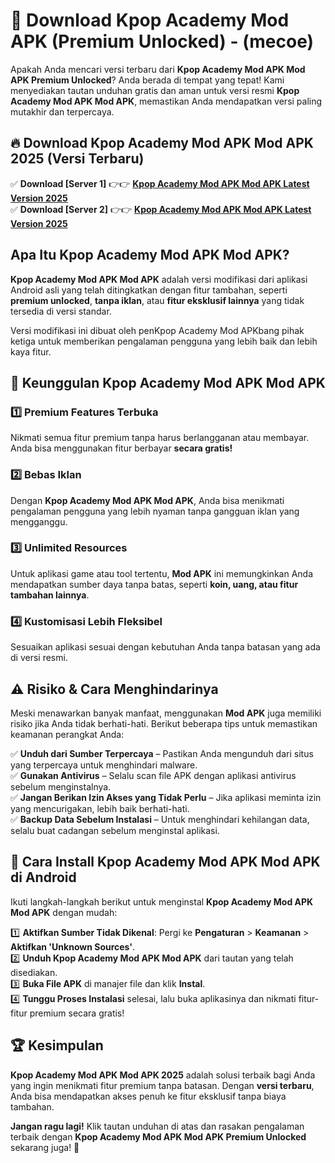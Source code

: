 

# 🎯 Download Kpop Academy Mod APK (Premium Unlocked) -  (mecoe) 

Apakah Anda mencari versi terbaru dari **Kpop Academy Mod APK Mod APK Premium Unlocked**? Anda berada di tempat yang tepat! Kami menyediakan tautan unduhan gratis dan aman untuk versi resmi **Kpop Academy Mod APK Mod APK**, memastikan Anda mendapatkan versi paling mutakhir dan terpercaya.

## 🔥 Download Kpop Academy Mod APK Mod APK 2025 (Versi Terbaru)

✅ **Download [Server 1]** 👉👉 [**Kpop Academy Mod APK Mod APK Latest Version 2025**](https://apkcomod.com?title=Kpop_Academy_Mod_APK)  
✅ **Download [Server 2]** 👉👉 [**Kpop Academy Mod APK Mod APK Latest Version 2025**](https://apkcomod.com?title=Kpop_Academy_Mod_APK)  

## Apa Itu Kpop Academy Mod APK Mod APK?

**Kpop Academy Mod APK Mod APK** adalah versi modifikasi dari aplikasi Android asli yang telah ditingkatkan dengan fitur tambahan, seperti **premium unlocked**, **tanpa iklan**, atau **fitur eksklusif lainnya** yang tidak tersedia di versi standar.

Versi modifikasi ini dibuat oleh penKpop Academy Mod APKbang pihak ketiga untuk memberikan pengalaman pengguna yang lebih baik dan lebih kaya fitur.

## 🎯 Keunggulan Kpop Academy Mod APK Mod APK

### 1️⃣ Premium Features Terbuka
Nikmati semua fitur premium tanpa harus berlangganan atau membayar. Anda bisa menggunakan fitur berbayar **secara gratis!**

### 2️⃣ Bebas Iklan
Dengan **Kpop Academy Mod APK Mod APK**, Anda bisa menikmati pengalaman pengguna yang lebih nyaman tanpa gangguan iklan yang mengganggu.

### 3️⃣ Unlimited Resources
Untuk aplikasi game atau tool tertentu, **Mod APK** ini memungkinkan Anda mendapatkan sumber daya tanpa batas, seperti **koin, uang, atau fitur tambahan lainnya**.

### 4️⃣ Kustomisasi Lebih Fleksibel
Sesuaikan aplikasi sesuai dengan kebutuhan Anda tanpa batasan yang ada di versi resmi.

## ⚠️ Risiko & Cara Menghindarinya

Meski menawarkan banyak manfaat, menggunakan **Mod APK** juga memiliki risiko jika Anda tidak berhati-hati. Berikut beberapa tips untuk memastikan keamanan perangkat Anda:

✅ **Unduh dari Sumber Terpercaya** – Pastikan Anda mengunduh dari situs yang terpercaya untuk menghindari malware.  
✅ **Gunakan Antivirus** – Selalu scan file APK dengan aplikasi antivirus sebelum menginstalnya.  
✅ **Jangan Berikan Izin Akses yang Tidak Perlu** – Jika aplikasi meminta izin yang mencurigakan, lebih baik berhati-hati.  
✅ **Backup Data Sebelum Instalasi** – Untuk menghindari kehilangan data, selalu buat cadangan sebelum menginstal aplikasi.

## 📌 Cara Install Kpop Academy Mod APK Mod APK di Android

Ikuti langkah-langkah berikut untuk menginstal **Kpop Academy Mod APK Mod APK** dengan mudah:

1️⃣ **Aktifkan Sumber Tidak Dikenal**: Pergi ke **Pengaturan** > **Keamanan** > **Aktifkan 'Unknown Sources'**.  
2️⃣ **Unduh Kpop Academy Mod APK Mod APK** dari tautan yang telah disediakan.  
3️⃣ **Buka File APK** di manajer file dan klik **Instal**.  
4️⃣ **Tunggu Proses Instalasi** selesai, lalu buka aplikasinya dan nikmati fitur-fitur premium secara gratis!

## 🏆 Kesimpulan

**Kpop Academy Mod APK Mod APK 2025** adalah solusi terbaik bagi Anda yang ingin menikmati fitur premium tanpa batasan. Dengan **versi terbaru**, Anda bisa mendapatkan akses penuh ke fitur eksklusif tanpa biaya tambahan.

**Jangan ragu lagi!** Klik tautan unduhan di atas dan rasakan pengalaman terbaik dengan **Kpop Academy Mod APK Mod APK Premium Unlocked** sekarang juga! 🚀

